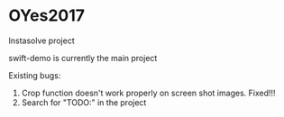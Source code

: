 # OYes2017
Instasolve project

swift-demo is currently the main project

Existing bugs:
1. Crop function doesn't work properly on screen shot images. Fixed!!!
2. Search for "TODO:" in the project
